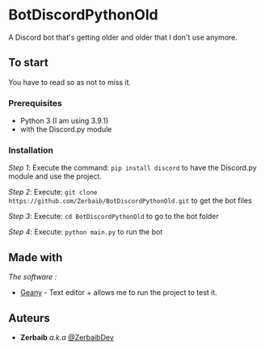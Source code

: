 # BotDiscordPythonOld

A Discord bot that's getting older and older that I don't use anymore.

## To start

You have to read so as not to miss it.

### Prerequisites

- Python 3 (I am using 3.9.1)
- with the Discord.py module

### Installation

_Step 1_:
Execute the command:
 ```pip install discord```
 to have the Discord.py module and use the project.

_Step 2_:
Execute:
 ```git clone https://github.com/Zerbaib/BotDiscordPythonOld.git```
 to get the bot files

_Step 3_:
Execute:
 ```cd BotDiscordPythonOld```
 to go to the bot folder

_Step 4_:
Execute:
 ```python main.py```
 to run the bot

## Made with

_The software :_
* [Geany](http://geany.org) - Text editor + allows me to run the project to test it.

## Auteurs

* **Zerbaib** _a.k.a_ [@ZerbaibDev](https://github.com/Zerbaib)
